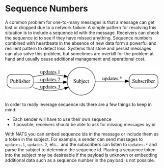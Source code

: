 # Sequence Numbers

A common problem for one-to-many messages is that a message can get lost or dropped due to a network failure. A simple pattern for resolving this situation is to include a sequence id with the message. Receivers can check the sequence id to see if they have missed anything.
Sequence numbers combined with heartbeats in the absence of new data form a powerful and resilient pattern to detect loss. Systems that store and persist messages can also solve this problem, but sometimes are overkill for the problem at hand and usually cause additional management and operational cost.

![](/assets/images/seqno.svg)

In order to really leverage sequence ids there are a few things to keep in mind:

* Each sender will have to use their own sequence
* If possible, receivers should be able to ask for missing messages by id

With NATS you can embed sequence ids in the message or include them as a token in the subject. For example, a sender can send messages to `updates.1`, `updates.2`, etc... and the subscribers can listen to `updates.*` and parse the subject to determine the sequence id.
Placing a sequence token into the subject may be desireable if the payload is unknown or embedding additional data such as a sequence number in the payload is not possible.
